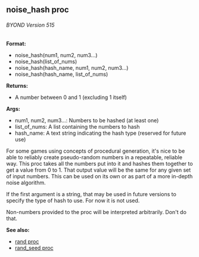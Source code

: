 ## noise_hash proc 
###### BYOND Version 515

**Format:**
+   noise_hash(num1, num2, num3\...)
+   noise_hash(list_of_nums)
+   noise_hash(hash_name, num1, num2, num3\...)
+   noise_hash(hash_name, list_of_nums)
<!-- -->
**Returns:**
+   A number between 0 and 1 (excluding 1 itself)
<!-- -->
**Args:**
+   num1, num2, num3\...: Numbers to be hashed (at least one)
+   list_of_nums: A list containing the numbers to hash
+   hash_name: A text string indicating the hash type (reserved for
    future use)


For some games using concepts of procedural generation, it\'s
nice to be able to reliably create pseudo-random numbers in a
repeatable, reliable way. This proc takes all the numbers put into it
and hashes them together to get a value from 0 to 1. That output value
will be the same for any given set of input numbers. This can be used on
its own or as part of a more in-depth noise algorithm. 

If the
first argument is a string, that may be used in future versions to
specify the type of hash to use. For now it is not used.


Non-numbers provided to the proc will be interpreted
arbitrarily. Don\'t do that.

**See also:**
+   [rand proc](/ref/proc/rand.md) 
+   [rand_seed proc](/ref/proc/rand_seed.md) <!-- -->